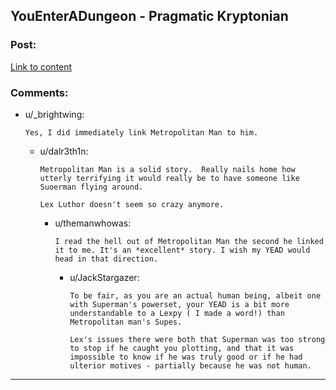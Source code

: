 ## YouEnterADungeon - Pragmatic Kryptonian

### Post:

[Link to content](http://www.reddit.com/r/YouEnterADungeon/comments/2v758m/you_have_gained_the_powers_of_your_favorite/cofpwib)

### Comments:

- u/_brightwing:
  ```
  Yes, I did immediately link Metropolitan Man to him.
  ```

  - u/dalr3th1n:
    ```
    Metropolitan Man is a solid story.  Really nails home how utterly terrifying it would really be to have someone like Suoerman flying around.

    Lex Luthor doesn't seem so crazy anymore.
    ```

    - u/themanwhowas:
      ```
      I read the hell out of Metropolitan Man the second he linked it to me. It's an *excellent* story. I wish my YEAD would head in that direction.
      ```

      - u/JackStargazer:
        ```
        To be fair, as you are an actual human being, albeit one with Superman's powerset, your YEAD is a bit more understandable to a Lexpy ( I made a word!) than Metropolitan man's Supes. 

        Lex's issues there were both that Superman was too strong to stop if he caught you plotting, and that it was impossible to know if he was truly good or if he had ulterior motives - partially because he was not human.
        ```

---

